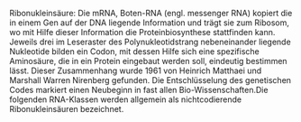 Ribonukleinsäure: Die mRNA, Boten-RNA (engl. messenger RNA) kopiert die in einem Gen auf der DNA liegende Information und trägt sie zum Ribosom, wo mit Hilfe dieser Information die Proteinbiosynthese stattfinden kann. Jeweils drei im Leseraster des Polynukleotidstrang nebeneinander liegende Nukleotide bilden ein Codon, mit dessen Hilfe sich eine spezifische Aminosäure, die in ein Protein eingebaut werden soll, eindeutig bestimmen lässt. Dieser Zusammenhang wurde 1961 von Heinrich Matthaei und Marshall Warren Nirenberg gefunden. Die Entschlüsselung des genetischen Codes markiert einen Neubeginn in fast allen Bio-Wissenschaften.Die folgenden RNA-Klassen werden allgemein als nichtcodierende Ribonukleinsäuren bezeichnet.

